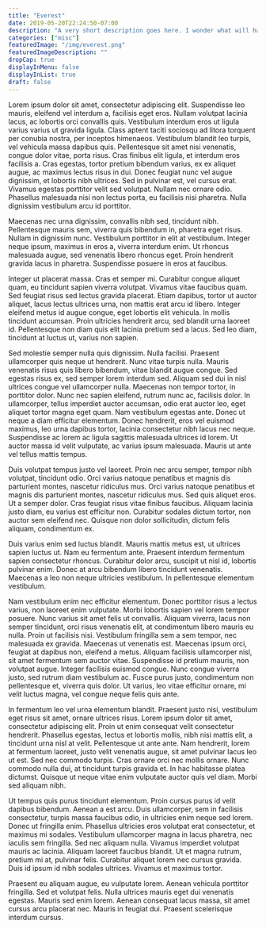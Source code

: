 ```yaml
---
title: "Everest"
date: 2019-05-20T22:24:50-07:00
description: "A very short description goes here. I wonder what will happen. This description keeps getting longer and longer and longer and longer."
categories: ["misc"]
featuredImage: "/img/everest.png"
featuredImageDescription: ""
dropCap: true
displayInMenu: false
displayInList: true
draft: false
---
```

Lorem ipsum dolor sit amet, consectetur adipiscing elit. Suspendisse leo mauris, eleifend vel interdum a, facilisis eget eros. Nullam volutpat lacinia lacus, ac lobortis orci convallis quis. Vestibulum interdum eros ut ligula varius varius ut gravida ligula. Class aptent taciti sociosqu ad litora torquent per conubia nostra, per inceptos himenaeos. Vestibulum blandit leo turpis, vel vehicula massa dapibus quis. Pellentesque sit amet nisi venenatis, congue dolor vitae, porta risus. Cras finibus elit ligula, et interdum eros facilisis a. Cras egestas, tortor pretium bibendum varius, ex ex aliquet augue, ac maximus lectus risus in dui. Donec feugiat nunc vel augue dignissim, et lobortis nibh ultrices. Sed in pulvinar est, vel cursus erat. Vivamus egestas porttitor velit sed volutpat. Nullam nec ornare odio. Phasellus malesuada nisi non lectus porta, eu facilisis nisi pharetra. Nulla dignissim vestibulum arcu id porttitor.

Maecenas nec urna dignissim, convallis nibh sed, tincidunt nibh. Pellentesque mauris sem, viverra quis bibendum in, pharetra eget risus. Nullam in dignissim nunc. Vestibulum porttitor in elit at vestibulum. Integer neque ipsum, maximus in eros a, viverra interdum enim. Ut rhoncus malesuada augue, sed venenatis libero rhoncus eget. Proin hendrerit gravida lacus in pharetra. Suspendisse posuere in eros at faucibus.

Integer ut placerat massa. Cras et semper mi. Curabitur congue aliquet quam, eu tincidunt sapien viverra volutpat. Vivamus vitae faucibus quam. Sed feugiat risus sed lectus gravida placerat. Etiam dapibus, tortor ut auctor aliquet, lacus lectus ultrices urna, non mattis erat arcu id libero. Integer eleifend metus id augue congue, eget lobortis elit vehicula. In mollis tincidunt accumsan. Proin ultricies hendrerit arcu, sed blandit urna laoreet id. Pellentesque non diam quis elit lacinia pretium sed a lacus. Sed leo diam, tincidunt at luctus ut, varius non sapien.

Sed molestie semper nulla quis dignissim. Nulla facilisi. Praesent ullamcorper quis neque ut hendrerit. Nunc vitae turpis nulla. Mauris venenatis risus quis libero bibendum, vitae blandit augue congue. Sed egestas risus ex, sed semper lorem interdum sed. Aliquam sed dui in nisl ultrices congue vel ullamcorper nulla. Maecenas non tempor tortor, in porttitor dolor. Nunc nec sapien eleifend, rutrum nunc ac, facilisis dolor. In ullamcorper, tellus imperdiet auctor accumsan, odio erat auctor leo, eget aliquet tortor magna eget quam. Nam vestibulum egestas ante. Donec ut neque a diam efficitur elementum. Donec hendrerit, eros vel euismod maximus, leo urna dapibus tortor, lacinia consectetur nibh lacus nec neque. Suspendisse ac lorem ac ligula sagittis malesuada ultrices id lorem. Ut auctor massa id velit vulputate, ac varius ipsum malesuada. Mauris ut ante vel tellus mattis tempus.

Duis volutpat tempus justo vel laoreet. Proin nec arcu semper, tempor nibh volutpat, tincidunt odio. Orci varius natoque penatibus et magnis dis parturient montes, nascetur ridiculus mus. Orci varius natoque penatibus et magnis dis parturient montes, nascetur ridiculus mus. Sed quis aliquet eros. Ut a semper dolor. Cras feugiat risus vitae finibus faucibus. Aliquam lacinia justo diam, eu varius est efficitur non. Curabitur sodales dictum tortor, non auctor sem eleifend nec. Quisque non dolor sollicitudin, dictum felis aliquam, condimentum ex.

Duis varius enim sed luctus blandit. Mauris mattis metus est, ut ultrices sapien luctus ut. Nam eu fermentum ante. Praesent interdum fermentum sapien consectetur rhoncus. Curabitur dolor arcu, suscipit ut nisl id, lobortis pulvinar enim. Donec at arcu bibendum libero tincidunt venenatis. Maecenas a leo non neque ultricies vestibulum. In pellentesque elementum vestibulum.

Nam vestibulum enim nec efficitur elementum. Donec porttitor risus a lectus varius, non laoreet enim vulputate. Morbi lobortis sapien vel lorem tempor posuere. Nunc varius sit amet felis ut convallis. Aliquam viverra, lacus non semper tincidunt, orci risus venenatis elit, at condimentum libero mauris eu nulla. Proin ut facilisis nisi. Vestibulum fringilla sem a sem tempor, nec malesuada ex gravida. Maecenas ut venenatis est. Maecenas ipsum orci, feugiat at dapibus non, eleifend a metus. Aliquam facilisis ullamcorper nisl, sit amet fermentum sem auctor vitae. Suspendisse id pretium mauris, non volutpat augue. Integer facilisis euismod congue. Nunc congue viverra justo, sed rutrum diam vestibulum ac. Fusce purus justo, condimentum non pellentesque et, viverra quis dolor. Ut varius, leo vitae efficitur ornare, mi velit luctus magna, vel congue neque felis quis ante.

In fermentum leo vel urna elementum blandit. Praesent justo nisi, vestibulum eget risus sit amet, ornare ultrices risus. Lorem ipsum dolor sit amet, consectetur adipiscing elit. Proin ut enim consequat velit consectetur hendrerit. Phasellus egestas, lectus et lobortis mollis, nibh nisi mattis elit, a tincidunt urna nisl at velit. Pellentesque ut ante ante. Nam hendrerit, lorem at fermentum laoreet, justo velit venenatis augue, sit amet pulvinar lacus leo ut est. Sed nec commodo turpis. Cras ornare orci nec mollis ornare. Nunc commodo nulla dui, at tincidunt turpis gravida et. In hac habitasse platea dictumst. Quisque ut neque vitae enim vulputate auctor quis vel diam. Morbi sed aliquam nibh.

Ut tempus quis purus tincidunt elementum. Proin cursus purus id velit dapibus bibendum. Aenean a est arcu. Duis ullamcorper, sem in facilisis consectetur, turpis massa faucibus odio, in ultricies enim neque sed lorem. Donec ut fringilla enim. Phasellus ultricies eros volutpat erat consectetur, et maximus mi sodales. Vestibulum ullamcorper magna in lacus pharetra, nec iaculis sem fringilla. Sed nec aliquam nulla. Vivamus imperdiet volutpat mauris ac lacinia. Aliquam laoreet faucibus blandit. Ut et magna rutrum, pretium mi at, pulvinar felis. Curabitur aliquet lorem nec cursus gravida. Duis id ipsum id nibh sodales ultrices. Vivamus et maximus tortor.

Praesent eu aliquam augue, eu vulputate lorem. Aenean vehicula porttitor fringilla. Sed et volutpat felis. Nulla ultrices mauris eget dui venenatis egestas. Mauris sed enim lorem. Aenean consequat lacus massa, sit amet cursus arcu placerat nec. Mauris in feugiat dui. Praesent scelerisque interdum cursus.